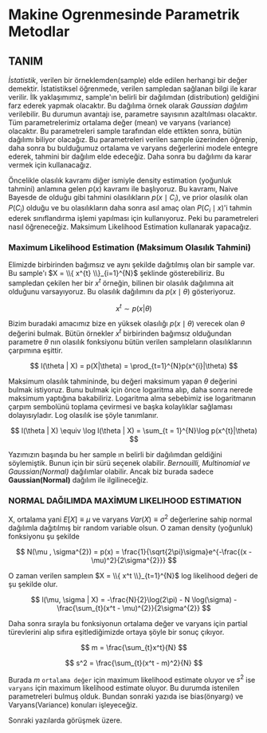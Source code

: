 # Makine Ogrenmesinde Parametrik Metodlar


## TANIM
*İstatistik*, verilen bir örneklemden(sample) elde edilen herhangi bir değer demektir. İstatistiksel öğrenmede, verilen sampledan sağlanan bilgi ile karar verilir. İlk yaklaşımımız, sample'ın belirli bir dağılımdan (distribution) geldiğini farz ederek yapmak olacaktır. Bu dağılıma örnek olarak *Gaussian dağılım* verilebilir. Bu durumun avantajı ise, parametre sayısının azaltılması olacaktır. Tüm parametrelerimiz ortalama değer (mean) ve varyans (variance) olacaktır. Bu parametreleri sample tarafından elde ettikten sonra, bütün dağılımı biliyor olacağız. Bu parametreleri verilen sample üzerinden öğrenip, daha sonra bu bulduğumuz ortalama ve varyans değerlerini modele entegre ederek, tahmini bir dağılım elde edeceğiz. Daha sonra bu dağılımı da karar vermek için kullanacağız. 


Öncelikle olasılık kavramı diğer ismiyle density estimation (yoğunluk tahmini) anlamına gelen $p\left(x\right)$ kavramı ile başlıyoruz. Bu kavramı, Naive Bayesde de olduğu gibi tahmini olasılıkların $p(x \mid C_{i})$, ve prior olasılık olan $P\left(C_{i}\right)$ olduğu ve bu olasılıkların daha sonra asıl amaç olan $P\left(C_{i} \mid x\right)$'i tahmin ederek sınıflandırma işlemi yapılması için kullanıyoruz. Peki bu parametreleri nasıl öğreneceğiz. Maksimum Likelihood Estimation kullanarak yapacağız. 

### Maximum Likelihood Estimation (Maksimum Olasılık Tahmini)

Elimizde birbirinden bağımsız ve aynı şekilde dağıtılmış olan bir sample var. Bu sample'ı $X = \\{ x^{t} \\}_{i=1}^{N}$ şeklinde gösterebiliriz. Bu sampledan çekilen her bir $x^{t}$ örneğin, bilinen bir olasılık dağılımına ait olduğunu varsayıyoruz. Bu olasılık dağılımını da $p\left(x  \mid \theta \right)$ gösteriyoruz. 

$$
x^{t} \sim p(x|\theta)
$$

Bizim buradaki amacımız bize en yüksek olasılığı $p\left(x \mid \theta \right)$ verecek olan $\theta$ değerini bulmak.  Bütün örnekler $x^{t}$ birbirinden bağımsız olduğundan parametre $\theta$ nın olasılık fonksiyonu bütün verilen sampleların olasılıklarının çarpımına eşittir. 

$$
l(\theta | X) = p(X|\theta) = \prod_{t=1}^{N}p(x^{i}|\theta)
$$

Maksimum olasılık tahmininde, bu değeri maksimum yapan $\theta$ değerini bulmak istiyoruz. Bunu bulmak için önce logaritma alıp, daha sonra nerede maksimum yaptığına bakabiliriz. Logaritma alma sebebimiz ise logaritmanın çarpım sembolünü toplama çevirmesi ve başka kolaylıklar sağlaması dolayısıyladır. Log olasılık ise şöyle tanımlanır. 

$$
l(\theta | X)  \equiv \log l(\theta | X) = \sum_{t = 1}^{N}\log p(x^{t}|\theta)
$$

Yazımızın başında bu her sample ın belirli bir dağılımdan geldiğini söylemiştik. Bunun için bir sürü seçenek olabilir. *Bernouilli, Multinomial ve Gaussian(Normal)* dağılımlar olabilir. Ancak biz burada sadece **Gaussian(Normal)** dağılım ile ilgilineceğiz. 

### NORMAL DAĞILIMDA MAXİMUM LIKELIHOOD ESTIMATION

X, ortalama yani $E[X] \equiv \mu$ ve varyans $Var(X) \equiv \sigma^{2}$ değerlerine sahip normal dağılımla dağıtılmış bir random variable olsun. O zaman density (yoğunluk) fonksiyonu şu şekilde

$$
N(\mu , \sigma^{2}) = p(x) = \frac{1}{\sqrt{2\pi}\sigma}e^{-\frac{(x - \mu)^2}{2\sigma^{2}}}
$$

O zaman verilen sampleın $X = \\{ x^t \\}_{t=1}^{N}$ log likelihood değeri de şu şekilde olur.


$$
l(\mu, \sigma | X) = -\frac{N}{2}\log(2\pi) - N \log(\sigma)  - \frac{\sum_{t}(x^t - \mu)^{2}}{2\sigma^{2}}
$$

Daha sonra sırayla bu fonksiyonun ortalama değer ve varyans için partial türevlerini alıp sıfıra eşitlediğimizde ortaya şöyle bir sonuç çıkıyor.


$$
m = \frac{\sum_{t}x^t}{N}
$$

$$
s^2 = \frac{\sum_{t}(x^t - m)^2}{N}
$$

Burada $m$ `ortalama değer` için maximum likelihood estimate oluyor ve $s^2$ ise `varyans` için maximum likelihood estimate oluyor. Bu durumda istenilen parametreleri bulmuş olduk. Bundan sonraki yazıda ise bias(önyargı) ve Varyans(Variance) konuları işleyeceğiz.

Sonraki yazılarda görüşmek üzere. 







